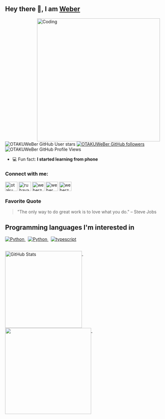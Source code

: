 ## Hey there 👋, I am [Weber](https://github.com/OTAKUWeBer)
<img align="right" alt="Coding" width="400" src="https://i.pinimg.com/originals/f1/64/7c/f1647c095b309fa390a977882c013543.gif">

<p>
<img src="https://img.shields.io/github/stars/OTAKUWeBer?color=yellow&label=Stars&affiliations=OWNER" alt="OTAKUWeBer GitHub User stars">
<a href="https://github.com/OTAKUWeBer?tab=followers"><img src="https://img.shields.io/github/followers/OTAKUWeBer?color=green&label=Followers&labelColor=grey" alt="OTAKUWeBer GitHub followers"></a>
<img src="https://komarev.com/ghpvc/?username=OTAKUWeBer&label=Profile+views" alt="OTAKUWeBer GitHub Profile Views">
</p>

- 💻 Fun fact: **I started learning from phone**

<h3 align="left">Connect with me:</h3>
<p align="left">
<a href="https://twitter.com/otaku_weber" target="blank"><img align="center" src="https://raw.githubusercontent.com/rahuldkjain/github-profile-readme-generator/master/src/images/icons/Social/twitter.svg" alt="otaku_weber" height="30" width="40" /></a>
<a href="https://www.facebook.com/OTAKUWeBer/" target="blank"><img align="center" src="https://raw.githubusercontent.com/rahuldkjain/github-profile-readme-generator/master/src/images/icons/Social/facebook.svg" alt="rubayat tahsin" height="30" width="40" /></a>
<a href="https://instagram.com/weberz_fr" target="blank"><img align="center" src="https://raw.githubusercontent.com/rahuldkjain/github-profile-readme-generator/master/src/images/icons/Social/instagram.svg" alt="weberz_fr" height="30" width="40" /></a>
<a href="https://www.youtube.com/c/weber gaming" target="blank"><img align="center" src="https://raw.githubusercontent.com/rahuldkjain/github-profile-readme-generator/master/src/images/icons/Social/youtube.svg" alt="weber gaming" height="30" width="40" /></a>
<a href="https://discord.com/users/772329070904999976" target="blank"><img align="center" src="https://raw.githubusercontent.com/rahuldkjain/github-profile-readme-generator/master/src/images/icons/Social/discord.svg" alt="weberz" height="30" width="40" /></a>
</p>

### Favorite Quote
> "The only way to do great work is to love what you do." – Steve Jobs

<h2>Programming languages I'm interested in</h2>

  <a href = "https://www.python.org">
    <picture>
      <source media="(prefers-color-scheme: dark)" srcset="https://skillicons.dev/icons?i=python&theme=dark">
      <source media="(prefers-color-scheme: light)" srcset="https://skillicons.dev/icons?i=python&theme=light">
      <img src="https://skillicons.dev/icons?i=python&theme=light" alt="Python">
    </picture>
  </a>&nbsp;

  <a href = "https://isocpp.org">
    <picture>
      <source media="(prefers-color-scheme: dark)" srcset="https://skillicons.dev/icons?i=cpp&theme=dark">
      <source media="(prefers-color-scheme: light)" srcset="https://skillicons.dev/icons?i=cpp&theme=light">
      <img src="https://skillicons.dev/icons?i=cpp&theme=light" alt="Python">
    </picture>
  </a>&nbsp;

  <a href = "https://www.typescriptlang.org/">
    <picture>
      <source media="(prefers-color-scheme: dark)" srcset="https://skillicons.dev/icons?i=typescript&theme=dark">
      <source media="(prefers-color-scheme: light)" srcset="https://skillicons.dev/icons?i=typescript&theme=light">
      <img src="https://skillicons.dev/icons?i=typescript&theme=light" alt="typescript">
    </picture>
  </a>

<p>
</p>

<h2></h2>

<p>
  <a href = "https://github.com/OTAKUWeBer/OTAKUWeBer/blob/main/STATS.md">
    <picture>
      <source media="(prefers-color-scheme: dark)" srcset="https://github-readme-stats.vercel.app/api?username=OTAKUWeBer&show_icons=true&theme=github_dark&bg_color=1a1c1f&hide_border=false&border_color=1a1c1f&rank_icon=default&card_width=381px&show=prs_merged,prs_merged_percentage">
      <source media="(prefers-color-scheme: light)" srcset="https://github-readme-stats.vercel.app/api?username=OTAKUWeBer&show_icons=true&theme=default&bg_color=ffffff&hide_border=false&border_color=ffffff&rank_icon=default&card_width=381px&show=prs_merged,prs_merged_percentage">
      <img height="250" align="top" src="https://github-readme-stats.vercel.app/api?username=OTAKUWeBer&show_icons=true&theme=default&bg_color=ffffff&hide_border=false&border_color=ffffff&rank_icon=default&card_width=381px&show=prs_merged,prs_merged_percentage" alt="GitHub Stats">
    </picture>
  </a>&nbsp;
  <a href = "https://github.com/OTAKUWeBer/OTAKUWeBer/blob/main/STATS.md">
    <picture>
      <source media="(prefers-color-scheme: dark)" srcset="https://github-readme-stats.vercel.app/api/top-langs/?username=OTAKUWeBer&custom_title=Weber&apos;s%20Most%20Used%20Languages&layout=normal&langs_count=10&theme=github_dark&card_width=90">
      <source media="(prefers-color-scheme: light)" srcset="https://github-readme-stats.vercel.app/api/top-langs/?username=OTAKUWeBer&custom_title=Weber&apos;s%20Most%20Used%20Languages&layout=normal&langs_count=10&theme=vue&card_width=90">
      <img align="top" height="280" src="https://github-readme-stats.vercel.app/api/top-langs/?username=OTAKUWeBer&custom_title=Weber&apos;s%20Most%20Used%20Languages&layout=normal&langs_count=10&theme=vue&card_width=90">
    </picture>
  </a>&nbsp;
</p>